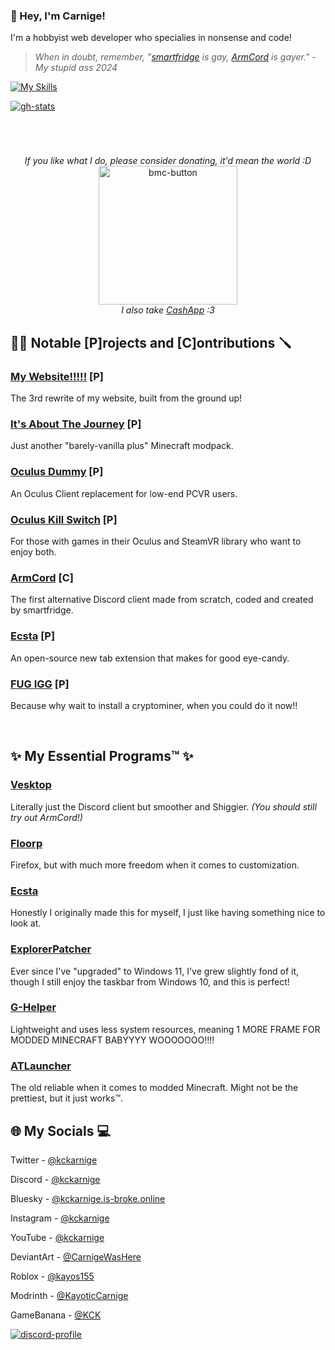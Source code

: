### 👋 Hey, I'm Carnige!

I'm a hobbyist web developer who specialies in nonsense and code!

> *When in doubt, remember, "[smartfridge](https://github.com/smartfrigde) is gay, [ArmCord](https://github.com/ArmCord/ArmCord) is gayer." - My stupid ass 2024*

[![My Skills](https://skillicons.dev/icons?i=js,html,css,nodejs,electron,ps)](https://skillicons.dev)

[![gh-stats](https://github-readme-stats.vercel.app/api/top-langs/?username=kckarnige&bg_color=1a1c1f&hide_border=true&theme=dark&border_radius=8px&layout=compact&hide=powershell,lua,c%2B%2B,makefile)](https://github.com/anuraghazra/github-readme-stats)

<h1></h1>
<br>

<p align="center">
  <i>If you like what I do, please consider donating, it'd mean the world :D</i>
  <br>
  <a href="https://www.buymeacoffee.com/kckarnige" target="_blank">
    <img width="222" alt="bmc-button" src="https://github.com/kckarnige/kckarnige/assets/32397453/8da1edcc-2c3b-4628-8d82-4b53025a16ee">
  </a>
  <br>
  <i>I also take <a href="https://cash.app/$kckarnige">CashApp</a> :3</i>
</p>


## 👷‍♂️ Notable [P]rojects and [C]ontributions 🪛

### [My Website!!!!!](https://kckarnige.github.io/) [P]
The 3rd rewrite of my website, built from the ground up!

### [It's About The Journey](https://iatj-modpack.github.io/) [P]
Just another "barely-vanilla plus" Minecraft modpack.

### [Oculus Dummy](https://github.com/kckarnige/OculusDummy) [P]
An Oculus Client replacement for low-end PCVR users.

### [Oculus Kill Switch](https://github.com/kckarnige/OculusKillSwitch) [P]
For those with games in their Oculus and SteamVR library who want to enjoy both.

### [ArmCord](https://github.com/ArmCord/ArmCord) [C]
The first alternative Discord client made from scratch, coded and created by smartfridge.

### [Ecsta](https://github.com/kckarnige/EcstaTab) [P]
An open-source new tab extension that makes for good eye-candy.

### [FUG IGG](https://gist.github.com/kckarnige/6dfff1025b5da69399c26957ee47b445) [P]
Because why wait to install a cryptominer, when you could do it now!!

<br>

## ✨ My Essential Programs™ ✨

### [Vesktop](https://github.com/Vencord/Vesktop)
Literally just the Discord client but smoother and Shiggier. *(You should still try out ArmCord!)*

### [Floorp](https://github.com/floorp-Projects/floorp)
Firefox, but with much more freedom when it comes to customization.

### [Ecsta](https://github.com/kckarnige/EcstaTab)
Honestly I originally made this for myself, I just like having something nice to look at.

### [ExplorerPatcher](https://github.com/valinet/ExplorerPatcher)
Ever since I've "upgraded" to Windows 11, I've grew slightly fond of it, though I still enjoy the taskbar from Windows 10, and this is perfect!

### [G-Helper](https://github.com/seerge/g-helper)
Lightweight and uses less system resources, meaning 1 MORE FRAME FOR MODDED MINECRAFT BABYYYY WOOOOOOO!!!!

### [ATLauncher](https://github.com/ATLauncher/ATLauncher)
The old reliable when it comes to modded Minecraft. Might not be the prettiest, but it just works™.

## 🌐 My Socials 💻

Twitter - [@kckarnige](https://twitter.com/kckarnige)

Discord - [@kckarnige](https://discord.com/users/634168893644210186)

Bluesky - [@kckarnige.is-broke.online](https://bsky.app/profile/kckarnige.is-broke.online)

Instagram - [@kckarnige](https://instagram.com/kckarnige)

YouTube - [@kckarnige](https://www.youtube.com/channel/UCHDWD1G20SVO399jCS0LDNQ)

DeviantArt - [@CarnigeWasHere](https://www.deviantart.com/carnigewashere)

Roblox - [@kayos155](https://www.roblox.com/users/154248006/profile)

Modrinth - [@KayoticCarnige](https://modrinth.com/user/KayoticCarnige)

GameBanana - [@KCK](https://gamebanana.com/members/1716410)

[![discord-profile](https://lanyard.kyrie25.me/api/634168893644210186?bg=1a1c1f&borderRadius=8px&gradient=aaaaaa&hideDiscrim=true&globalName=true&idleMessage=Probably%20going%20through%20coder%27s%20block.&useDisplayName=true)](https://github.com/kyrie25/lanyard-profile-readme)

